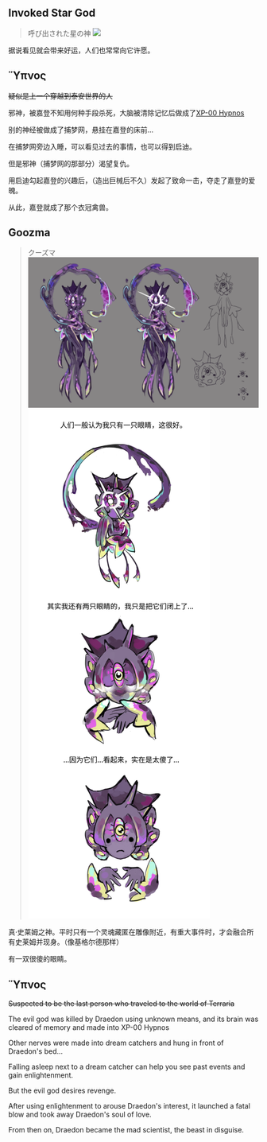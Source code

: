 ﻿## Invoked Star God
> 呼び出された星の神
![](Illustration35_3.png)

据说看见就会带来好运，人们也常常向它许愿。


## Ὕπνος

~~疑似是上一个穿越到泰安世界的人~~

邪神，被嘉登不知用何种手段杀死，大脑被清除记忆后做成了[XP-00 Hypnos](..\Exos\README.md)

别的神经被做成了捕梦网，悬挂在嘉登的床前...

在捕梦网旁边入睡，可以看见过去的事情，也可以得到启迪。

但是邪神（捕梦网的那部分）渴望复仇。

用启迪勾起嘉登的兴趣后，（造出巨械后不久）发起了致命一击，夺走了嘉登的爱魄。

从此，嘉登就成了那个衣冠禽兽。

## Goozma
> クーズマ
![](Illustration23.png)
![](Illustration32_1.png)

真·史莱姆之神。平时只有一个灵魂藏匿在雕像附近，有重大事件时，才会融合所有史莱姆并现身。（像基格尔德那样）

有一双很傻的眼睛。

## Ὕπνος

~~Suspected to be the last person who traveled to the world of Terraria~~

The evil god was killed by Draedon using unknown means, and its brain was cleared of memory and made into XP-00 Hypnos

Other nerves were made into dream catchers and hung in front of Draedon's bed...

Falling asleep next to a dream catcher can help you see past events and gain enlightenment.

But the evil god desires revenge.

After using enlightenment to arouse Draedon's interest, it launched a fatal blow and took away Draedon's soul of love.

From then on, Draedon became the mad scientist, the beast in disguise.